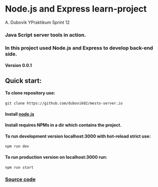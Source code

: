 # Node.js and Express learn-project  
A. Dubovik YPraktikum Sprint 12
### Java Script server tools in action.
### In this project used Node.js and Express to develop back-end side.
#### Version 0.0.1
## Quick start: 
#### To clone repository use:
    git clone https://github.com/dubovik02/mesto-server.io
#### Install [node.js](https://nodejs.org/en/download/) 
#### Install requires NPMs in a dir which contains the project.
#### To run development version localhost:3000 with hot-reload strict use:
    npm run dev
#### To run production version on localhost:3000 run:
    npm run start
### [Source code](https://github.com/dubovik02/mesto-server)
